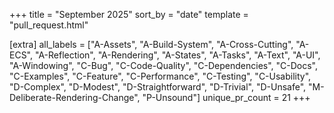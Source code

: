 +++
title = "September 2025"
sort_by = "date"
template = "pull_request.html"

[extra]
all_labels = ["A-Assets", "A-Build-System", "A-Cross-Cutting", "A-ECS", "A-Reflection", "A-Rendering", "A-States", "A-Tasks", "A-Text", "A-UI", "A-Windowing", "C-Bug", "C-Code-Quality", "C-Dependencies", "C-Docs", "C-Examples", "C-Feature", "C-Performance", "C-Testing", "C-Usability", "D-Complex", "D-Modest", "D-Straightforward", "D-Trivial", "D-Unsafe", "M-Deliberate-Rendering-Change", "P-Unsound"]
unique_pr_count = 21
+++
